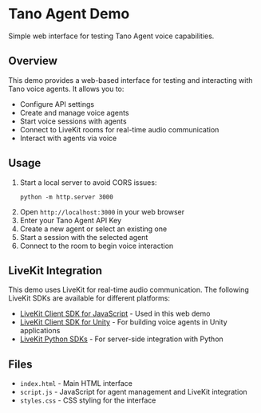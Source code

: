 # Tano Agent Demo

Simple web interface for testing Tano Agent voice capabilities.

## Overview

This demo provides a web-based interface for testing and interacting with Tano voice agents. It allows you to:

- Configure API settings
- Create and manage voice agents
- Start voice sessions with agents
- Connect to LiveKit rooms for real-time audio communication
- Interact with agents via voice

## Usage

1. Start a local server to avoid CORS issues:
   ```
   python -m http.server 3000
   ```
2. Open `http://localhost:3000` in your web browser
3. Enter your Tano Agent API Key
4. Create a new agent or select an existing one
5. Start a session with the selected agent
6. Connect to the room to begin voice interaction

## LiveKit Integration

This demo uses LiveKit for real-time audio communication. The following LiveKit SDKs are available for different platforms:

- [LiveKit Client SDK for JavaScript](https://github.com/livekit/client-sdk-js) - Used in this web demo
- [LiveKit Client SDK for Unity](https://github.com/livekit/client-sdk-unity) - For building voice agents in Unity applications
- [LiveKit Python SDKs](https://github.com/livekit/python-sdks/) - For server-side integration with Python

## Files

- `index.html` - Main HTML interface
- `script.js` - JavaScript for agent management and LiveKit integration
- `styles.css` - CSS styling for the interface